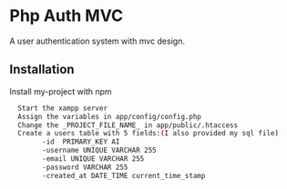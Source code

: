 
# Php Auth MVC
A user authentication system with mvc design.




## Installation

Install my-project with npm

```bash
  Start the xampp server
  Assign the variables in app/config/config.php
  Change the _PROJECT_FILE_NAME_ in app/public/.htaccess
  Create a users table with 5 fields:(I also provided my sql file)
        -id  PRIMARY_KEY AI
        -username UNIQUE VARCHAR 255
        -email UNIQUE VARCHAR 255
        -password VARCHAR 255
        -created_at DATE_TIME current_time_stamp
```

    
